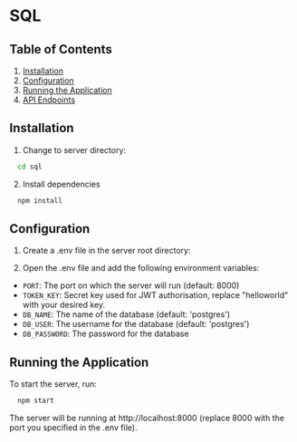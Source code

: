 # SQL

## Table of Contents

1. [Installation](#installation)
2. [Configuration](#configuration)
3. [Running the Application](#running-the-application)
4. [API Endpoints](#api-endpoints)

## Installation

1. Change to server directory:

```bash
  cd sql
```

2. Install dependencies

```bash
  npm install
```

## Configuration

1. Create a .env file in the server root directory:

2. Open the .env file and add the following environment variables:

- `PORT`: The port on which the server will run (default: 8000)
- `TOKEN_KEY`: Secret key used for JWT authorisation, replace "helloworld" with your desired key.
- `DB_NAME`: The name of the database (default: 'postgres')
- `DB_USER`: The username for the database (default: 'postgres')
- `DB_PASSWORD`: The password for the database

## Running the Application

To start the server, run:

```bash
  npm start
```

The server will be running at http://localhost:8000 (replace 8000 with the port you specified in the .env file).
